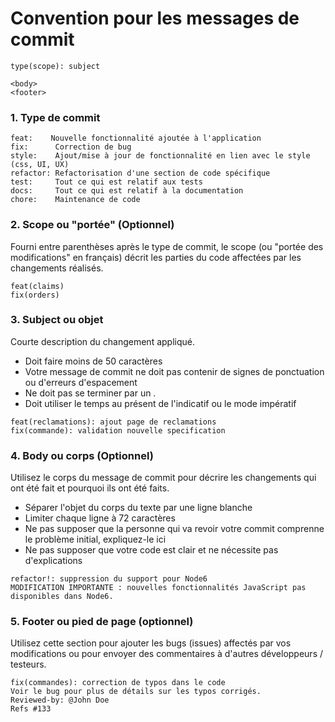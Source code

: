 # Convention pour les messages de commit

```
type(scope): subject 

<body>
<footer>
```

### 1. Type de commit
```
feat:    Nouvelle fonctionnalité ajoutée à l'application
fix:      Correction de bug
style:    Ajout/mise à jour de fonctionnalité en lien avec le style (css, UI, UX)
refactor: Refactorisation d'une section de code spécifique
test:     Tout ce qui est relatif aux tests
docs:     Tout ce qui est relatif à la documentation
chore:    Maintenance de code
```

### 2. Scope ou "portée" (Optionnel)
Fourni entre parenthèses après le type de commit, le scope (ou "portée des modifications" en français) décrit les parties du code affectées par les changements réalisés.
```
feat(claims)
fix(orders)
```

### 3. Subject ou objet
Courte description du changement appliqué.
- Doit faire moins de 50 caractères
- Votre message de commit ne doit pas contenir de signes de ponctuation ou d'erreurs d'espacement
- Ne doit pas se terminer par un .
- Doit utiliser le temps au présent de l'indicatif ou le mode impératif
```
feat(reclamations): ajout page de reclamations
fix(commande): validation nouvelle specification
```

### 4. Body ou corps (Optionnel)
Utilisez le corps du message de commit pour décrire les changements qui ont été fait et pourquoi ils ont été faits.
- Séparer l'objet du corps du texte par une ligne blanche
- Limiter chaque ligne à 72 caractères
- Ne pas supposer que la personne qui va revoir votre commit comprenne le problème initial, expliquez-le ici
- Ne pas supposer que votre code est clair et ne nécessite pas d'explications

```
refactor!: suppression du support pour Node6
MODIFICATION IMPORTANTE : nouvelles fonctionnalités JavaScript pas 
disponibles dans Node6.
```

### 5. Footer ou pied de page (optionnel)
Utilisez cette section pour ajouter les bugs (issues) affectés par vos modifications ou pour envoyer des commentaires à d'autres développeurs / testeurs.

```
fix(commandes): correction de typos dans le code
Voir le bug pour plus de détails sur les typos corrigés.
Reviewed-by: @John Doe
Refs #133
```
